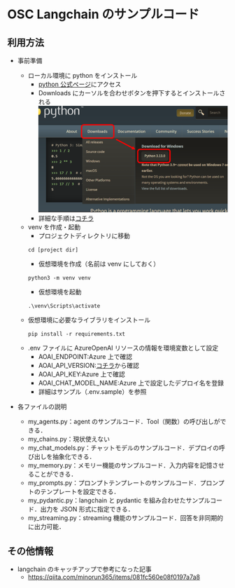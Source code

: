 # OSC Langchain のサンプルコード

## 利用方法

- 事前準備

  - ローカル環境に python をインストール
    - [python 公式ページ](https://www.python.org/)にアクセス
    - Downloads にカーソルを合わせボタンを押下するとインストールされる
      <img src="src/pythoninst.png" width="600">
    - 詳細な手順は[コチラ](https://sukkiri.jp/technologies/processors/python/python%E3%81%AE%E3%82%A4%E3%83%B3%E3%82%B9%E3%83%88%E3%83%BC%E3%83%AB%E6%96%B9%E6%B3%95windows%E7%B7%A8.html)
  - venv を作成・起動
    - プロジェクトディレクトリに移動
    ```
    cd [project dir]
    ```
    - 仮想環境を作成（名前は venv にしておく）
    ```
    python3 -m venv venv
    ```
    - 仮想環境を起動
    ```
    .\venv\Scripts\activate
    ```
  - 仮想環境に必要なライブラリをインストール
    ```
    pip install -r requirements.txt
    ```
  - .env ファイルに AzureOpenAI リソースの情報を環境変数として設定
    - AOAI_ENDPOINT:Azure 上で確認
    - AOAI_API_VERSION:[コチラ](https://learn.microsoft.com/ja-jp/azure/ai-services/openai/api-version-deprecation)から確認
    - AOAI_API_KEY:Azure 上で確認
    - AOAI_CHAT_MODEL_NAME:Azure 上で設定したデプロイ名を登録
    - 詳細はサンプル（.env.sample）を参照

- 各ファイルの説明
  - my_agents.py：agent のサンプルコード．Tool（関数）の呼び出しができる．
  - my_chains.py：現状使えない
  - my_chat_models.py：チャットモデルのサンプルコード．デプロイの呼び出しを抽象化できる．
  - my_memory.py：メモリー機能のサンプルコード．入力内容を記憶させることができる．
  - my_prompts.py：プロンプトテンプレートのサンプルコード．プロンプトのテンプレートを設定できる．
  - my_pydantic.py：langchain と pydantic を組み合わせたサンプルコード．出力を JSON 形式に指定できる．
  - my_streaming.py：streaming 機能のサンプルコード．回答を非同期的に出力可能．

## その他情報

- langchain のキャッチアップで参考になった記事
  - https://qiita.com/minorun365/items/081fc560e08f0197a7a8
